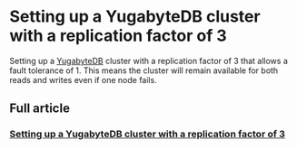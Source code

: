 # Setting up a YugabyteDB cluster with a replication factor of 3

Setting up a [YugabyteDB](https://www.yugabyte.com/) cluster with a replication factor of 3 that allows a fault tolerance of 1.
This means the cluster will remain available for both reads and writes even if one node fails.

## Full article
### [Setting up a YugabyteDB cluster with a replication factor of 3](https://medium.com/@wagnerjfr/setting-up-a-yugabytedb-cluster-with-a-replication-factor-of-3-3bef581cead7?sk=4b34272ba68fb96a946b7d08769accb2)
